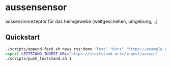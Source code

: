 # aussensensor
aussensinnrezeptor für das heimgewebe (weltgeschehen, umgebung, ..)

## Quickstart
```bash
./scripts/append-feed.sh news rss:demo "Test" "Kurz" "https://example.org"
export LEITSTAND_INGEST_URL="https://<leitstand-url>/ingest/aussen"
./scripts/push_leitstand.sh 1
```
